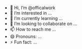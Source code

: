 - 👋 Hi, I’m @officalwork
- 👀 I’m interested in ...
- 🌱 I’m currently learning ...
- 💞️ I’m looking to collaborate on ...
- 📫 How to reach me ...
- 😄 Pronouns: ...
- ⚡ Fun fact: ...

<!---
officalwork/officalwork is a ✨ special ✨ repository because its `README.md` (this file) appears on your GitHub profile.
You can click the Preview link to take a look at your changes.
--->
